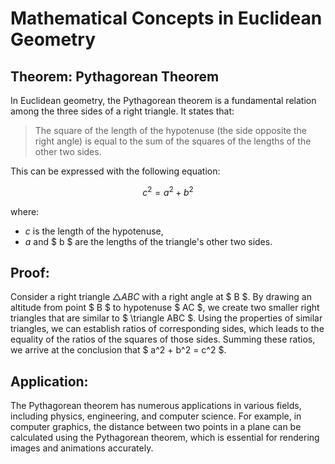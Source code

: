# Mathematical Concepts in Euclidean Geometry

## Theorem: Pythagorean Theorem

In Euclidean geometry, the Pythagorean theorem is a fundamental relation among the three sides of a right triangle. It states that:

> The square of the length of the hypotenuse (the side opposite the right angle) is equal to the sum of the squares of the lengths of the other two sides.

This can be expressed with the following equation:

$$ c^2 = a^2 + b^2 $$

where:
- $c$ is the length of the hypotenuse,
- $a$ and $ b $ are the lengths of the triangle's other two sides.

## Proof: 

Consider a right triangle $\triangle ABC$ with a right angle at $ B $. By drawing an altitude from point $ B $ to hypotenuse $ AC $, we create two smaller right triangles that are similar to $ \triangle ABC $. Using the properties of similar triangles, we can establish ratios of corresponding sides, which leads to the equality of the ratios of the squares of those sides. Summing these ratios, we arrive at the conclusion that $ a^2 + b^2 = c^2 $.

## Application:

The Pythagorean theorem has numerous applications in various fields, including physics, engineering, and computer science. For example, in computer graphics, the distance between two points in a plane can be calculated using the Pythagorean theorem, which is essential for rendering images and animations accurately.
